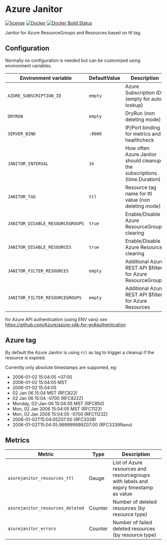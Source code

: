Azure Janitor
==============================

[![license](https://img.shields.io/github/license/webdevops/azure-janitor.svg)](https://github.com/webdevops/azure-janitor/blob/master/LICENSE)
[![Docker](https://img.shields.io/badge/docker-webdevops%2Fazure--janitor-blue.svg?longCache=true&style=flat&logo=docker)](https://hub.docker.com/r/webdevops/azure-janitor/)
[![Docker Build Status](https://img.shields.io/docker/build/webdevops/azure-janitor.svg)](https://hub.docker.com/r/webdevops/azure-janitor/)

Janitor for Azure ResourceGroups and Resources based on ttl tag.

Configuration
-------------

Normally no configuration is needed but can be customized using environment variables.

| Environment variable              | DefaultValue                | Description                                                       |
|-----------------------------------|-----------------------------|-------------------------------------------------------------------|
| `AZURE_SUBSCRIPTION_ID`           | `empty`                     | Azure Subscription IDs (empty for auto lookup)                    |
| `DRYRUN`                          | `empty`                     | DryRun (non deleting mode)                                        |
| `SERVER_BIND`                     | `:8080`                     | IP/Port binding for metrics and healthcheck                       |
| `JANITOR_INTERVAL`                | `1h`                        | How often Azure Janitor should cleanup the subscriptions (time.Duration) |
| `JANITOR_TAG`                     | `ttl`                       | Resource tag name for ttl value (non deleting mode)               |
| `JANITOR_DISABLE_RESOURCEGROUPS`  | `true`                      | Enable/Disable Azure ResourceGroup clearing                       |
| `JANITOR_DISABLE_RESOURCES`       | `true`                      | Enable/Disable Azure Resource clearing                            |
| `JANITOR_FILTER_RESOURCES`        | `empty`                     | Additional Azure REST API $filter for Azure ResourceGroups        |
| `JANITOR_FILTER_RESOURCEGROUPS`   | `empty`                     | Additional Azure REST API $filter for Azure Resources             |

for Azure API authentication (using ENV vars) see https://github.com/Azure/azure-sdk-for-go#authentication

Azure tag
-------------

By default the Azure Janitor is using `ttl` as tag to trigger a cleanup if the resource is expired.

Currently only absolute timestamps are supported, eg:

- 2006-01-02 15:04:05 +07:00
- 2006-01-02 15:04:05 MST
- 2006-01-02 15:04:05
- 02 Jan 06 15:04 MST (RFC822)
- 02 Jan 06 15:04 -0700 (RFC822Z)
- Monday, 02-Jan-06 15:04:05 MST (RFC850)
- Mon, 02 Jan 2006 15:04:05 MST (RFC1123)
- Mon, 02 Jan 2006 15:04:05 -0700 (RFC1123Z)
- 2006-01-02T15:04:05Z07:00 (RFC3339)
- 2006-01-02T15:04:05.999999999Z07:00 (RFC3339Nano)

Metrics
-------

| Metric                                         | Type         | Description                                                                           |
|------------------------------------------------|--------------|---------------------------------------------------------------------------------------|
| `azurejanitor_resources_ttl`                   | Gauge        | List of Azure resources and resourcegroups with labels and expiry timestamp as value  |
| `azurejanitor_resources_deleted`               | Counter      | Number of deleted resources (by resource type)                                        |
| `azurejanitor_errors`                          | Counter      | Number of failed deleted resources (by resource type)                                 |
